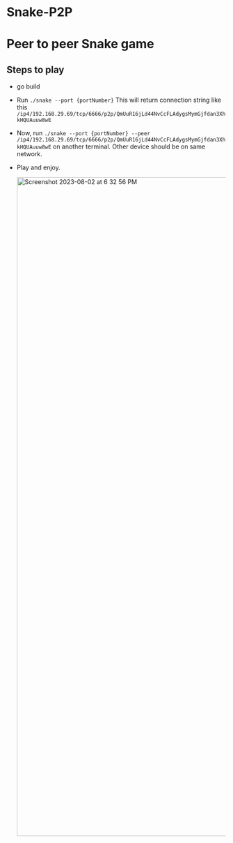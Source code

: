 # Snake-P2P

# Peer to peer Snake game

## Steps to play
* go build
* Run `./snake --port {portNumber}`
This will return connection string like this `/ip4/192.168.29.69/tcp/6666/p2p/QmUuR16jLd44NvCcFLAdygsMymGjfdan3XhkHQUAuuw8wE`
* Now, run `./snake --port {portNumber} --peer /ip4/192.168.29.69/tcp/6666/p2p/QmUuR16jLd44NvCcFLAdygsMymGjfdan3XhkHQUAuuw8wE` on another terminal. Other device should be on same network.
* Play and enjoy.
     
     <img width="1512" alt="Screenshot 2023-08-02 at 6 32 56 PM" src="https://github.com/dhairya0904/Snake-P2P/assets/19638959/c4283c7c-990a-4152-9007-123f72b8616c">
